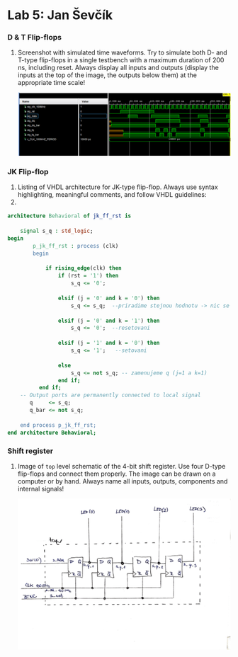 # Lab 5: Jan Ševčík

### D & T Flip-flops

1. Screenshot with simulated time waveforms. Try to simulate both D- and T-type flip-flops in a single testbench with a maximum duration of 200 ns, including reset. Always display all inputs and outputs (display the inputs at the top of the image, the outputs below them) at the appropriate time scale!

   ![Simulation](images/vystup.png)

### JK Flip-flop

1. Listing of VHDL architecture for JK-type flip-flop. Always use syntax highlighting, meaningful comments, and follow VHDL guidelines:
2. 
```vhdl
architecture Behavioral of jk_ff_rst is

    signal s_q : std_logic;
begin
        p_jk_ff_rst : process (clk)
        begin 
         
            if rising_edge(clk) then
                if (rst = '1') then
                    s_q <= '0';
                    
                elsif (j = '0' and k = '0') then
                    s_q <= s_q;  --priradime stejnou hodnotu -> nic se nemeni
                    
                elsif (j = '0' and k = '1') then
                    s_q <= '0';  --resetovani
                        
                elsif (j = '1' and k = '0') then
                    s_q <= '1';   --setovani
                
                else 
                    s_q <= not s_q; -- zamenujeme q (j=1 a k=1) 
                end if;
          end if;
    -- Output ports are permanently connected to local signal
       q     <= s_q;
       q_bar <= not s_q;
     
    end process p_jk_ff_rst;
end architecture Behavioral;
```

### Shift register

1. Image of `top` level schematic of the 4-bit shift register. Use four D-type flip-flops and connect them properly. The image can be drawn on a computer or by hand. Always name all inputs, outputs, components and internal signals!

   ![Scheme](images/schema.png)
